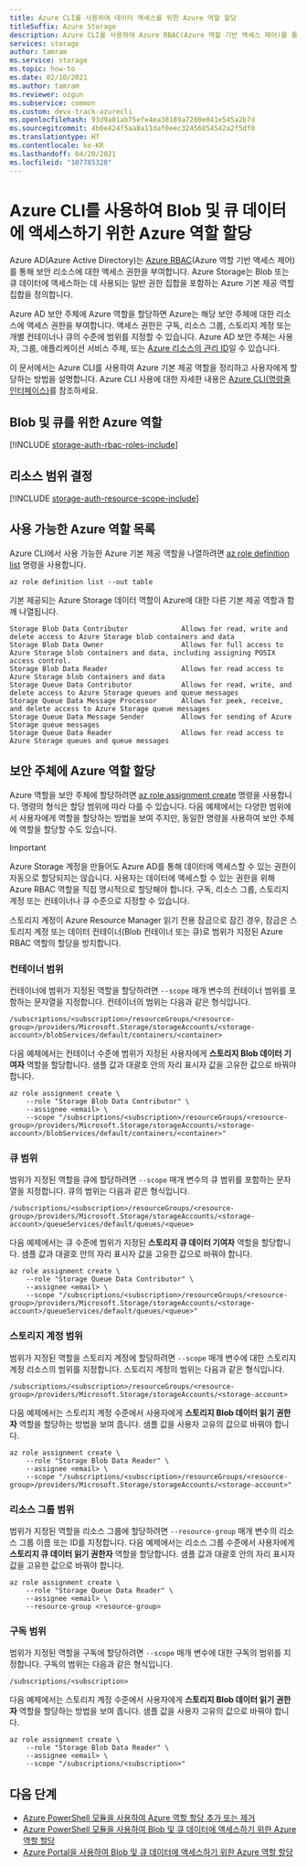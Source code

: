 ```yaml
---
title: Azure CLI를 사용하여 데이터 액세스를 위한 Azure 역할 할당
titleSuffix: Azure Storage
description: Azure CLI를 사용하여 Azure RBAC(Azure 역할 기반 액세스 제어)를 통해 Azure Active Directory 보안 주체에 권한을 할당하는 방법을 알아봅니다. Azure Storage는 Azure AD를 통해 인증에 대한 기본 제공 역할 및 Azure 사용자 지정 역할을 지원합니다.
services: storage
author: tamram
ms.service: storage
ms.topic: how-to
ms.date: 02/10/2021
ms.author: tamram
ms.reviewer: ozgun
ms.subservice: common
ms.custom: devx-track-azurecli
ms.openlocfilehash: 93d9a81ab75efe4ea38189a7280e041e545a2b7d
ms.sourcegitcommit: 4b0e424f5aa8a11daf0eec32456854542a2f5df0
ms.translationtype: HT
ms.contentlocale: ko-KR
ms.lasthandoff: 04/20/2021
ms.locfileid: "107785328"
---
```

# <a name="use-azure-cli-to-assign-an-azure-role-for-access-to-blob-and-queue-data"></a>Azure CLI를 사용하여 Blob 및 큐 데이터에 액세스하기 위한 Azure 역할 할당

Azure AD(Azure Active Directory)는 [Azure RBAC](../../role-based-access-control/overview.md)(Azure 역할 기반 액세스 제어)를 통해 보안 리소스에 대한 액세스 권한을 부여합니다. Azure Storage는 Blob 또는 큐 데이터에 액세스하는 데 사용되는 일반 권한 집합을 포함하는 Azure 기본 제공 역할 집합을 정의합니다.

Azure AD 보안 주체에 Azure 역할을 할당하면 Azure는 해당 보안 주체에 대한 리소스에 액세스 권한을 부여합니다. 액세스 권한은 구독, 리소스 그룹, 스토리지 계정 또는 개별 컨테이너나 큐의 수준에 범위를 지정할 수 있습니다. Azure AD 보안 주체는 사용자, 그룹, 애플리케이션 서비스 주체, 또는 [Azure 리소스의 관리 ID](../../active-directory/managed-identities-azure-resources/overview.md)일 수 있습니다.

이 문서에서는 Azure CLI를 사용하여 Azure 기본 제공 역할을 정리하고 사용자에게 할당하는 방법을 설명합니다. Azure CLI 사용에 대한 자세한 내용은 [Azure CLI(명령줄 인터페이스)](/cli/azure)를 참조하세요.

## <a name="azure-roles-for-blobs-and-queues"></a>Blob 및 큐를 위한 Azure 역할

[!INCLUDE [storage-auth-rbac-roles-include](../../../includes/storage-auth-rbac-roles-include.md)]

## <a name="determine-resource-scope"></a>리소스 범위 결정

[!INCLUDE [storage-auth-resource-scope-include](../../../includes/storage-auth-resource-scope-include.md)]

## <a name="list-available-azure-roles"></a>사용 가능한 Azure 역할 목록

Azure CLI에서 사용 가능한 Azure 기본 제공 역할을 나열하려면 [az role definition list](/cli/azure/role/definition#az_role_definition_list) 명령을 사용합니다.

```azurecli-interactive
az role definition list --out table
```

기본 제공되는 Azure Storage 데이터 역할이 Azure에 대한 다른 기본 제공 역할과 함께 나열됩니다.

```Example
Storage Blob Data Contributor             Allows for read, write and delete access to Azure Storage blob containers and data
Storage Blob Data Owner                   Allows for full access to Azure Storage blob containers and data, including assigning POSIX access control.
Storage Blob Data Reader                  Allows for read access to Azure Storage blob containers and data
Storage Queue Data Contributor            Allows for read, write, and delete access to Azure Storage queues and queue messages
Storage Queue Data Message Processor      Allows for peek, receive, and delete access to Azure Storage queue messages
Storage Queue Data Message Sender         Allows for sending of Azure Storage queue messages
Storage Queue Data Reader                 Allows for read access to Azure Storage queues and queue messages
```

## <a name="assign-an-azure-role-to-a-security-principal"></a>보안 주체에 Azure 역할 할당

Azure 역할을 보안 주체에 할당하려면 [az role assignment create](/cli/azure/role/assignment#az_role_assignment_create) 명령을 사용합니다. 명령의 형식은 할당 범위에 따라 다를 수 있습니다. 다음 예제에서는 다양한 범위에서 사용자에게 역할을 할당하는 방법을 보여 주지만, 동일한 명령을 사용하여 보안 주체에 역할을 할당할 수도 있습니다.

> [!IMPORTANT]
> Azure Storage 계정을 만들어도 Azure AD를 통해 데이터에 액세스할 수 있는 권한이 자동으로 할당되지는 않습니다. 사용자는 데이터에 액세스할 수 있는 권한을 위해 Azure RBAC 역할을 직접 명시적으로 할당해야 합니다. 구독, 리소스 그룹, 스토리지 계정 또는 컨테이너나 큐 수준으로 지정할 수 있습니다.
>
> 스토리지 계정이 Azure Resource Manager 읽기 전용 잠금으로 잠긴 경우, 잠금은 스토리지 계정 또는 데이터 컨테이너(Blob 컨테이너 또는 큐)로 범위가 지정된 Azure RBAC 역할의 할당을 방지합니다.

### <a name="container-scope"></a>컨테이너 범위

컨테이너에 범위가 지정된 역할을 할당하려면 `--scope` 매개 변수의 컨테이너 범위를 포함하는 문자열을 지정합니다. 컨테이너의 범위는 다음과 같은 형식입니다.

```
/subscriptions/<subscription>/resourceGroups/<resource-group>/providers/Microsoft.Storage/storageAccounts/<storage-account>/blobServices/default/containers/<container>
```

다음 예제에서는 컨테이너 수준에 범위가 지정된 사용자에게 **스토리지 Blob 데이터 기여자** 역할을 할당합니다. 샘플 값과 대괄호 안의 자리 표시자 값을 고유한 값으로 바꿔야 합니다.

```azurecli-interactive
az role assignment create \
    --role "Storage Blob Data Contributor" \
    --assignee <email> \
    --scope "/subscriptions/<subscription>/resourceGroups/<resource-group>/providers/Microsoft.Storage/storageAccounts/<storage-account>/blobServices/default/containers/<container>"
```

### <a name="queue-scope"></a>큐 범위

범위가 지정된 역할을 큐에 할당하려면 `--scope` 매개 변수의 큐 범위를 포함하는 문자열을 지정합니다. 큐의 범위는 다음과 같은 형식입니다.

```
/subscriptions/<subscription>/resourceGroups/<resource-group>/providers/Microsoft.Storage/storageAccounts/<storage-account>/queueServices/default/queues/<queue>
```

다음 예제에서는 큐 수준에 범위가 지정된 **스토리지 큐 데이터 기여자** 역할을 할당합니다. 샘플 값과 대괄호 안의 자리 표시자 값을 고유한 값으로 바꿔야 합니다.

```azurecli-interactive
az role assignment create \
    --role "Storage Queue Data Contributor" \
    --assignee <email> \
    --scope "/subscriptions/<subscription>/resourceGroups/<resource-group>/providers/Microsoft.Storage/storageAccounts/<storage-account>/queueServices/default/queues/<queue>"
```

### <a name="storage-account-scope"></a>스토리지 계정 범위

범위가 지정된 역할을 스토리지 계정에 할당하려면 `--scope` 매개 변수에 대한 스토리지 계정 리소스의 범위를 지정합니다. 스토리지 계정의 범위는 다음과 같은 형식입니다.

```
/subscriptions/<subscription>/resourceGroups/<resource-group>/providers/Microsoft.Storage/storageAccounts/<storage-account>
```

다음 예제에서는 스토리지 계정 수준에서 사용자에게 **스토리지 Blob 데이터 읽기 권한자** 역할을 할당하는 방법을 보여 줍니다. 샘플 값을 사용자 고유의 값으로 바꿔야 합니다.

```azurecli-interactive
az role assignment create \
    --role "Storage Blob Data Reader" \
    --assignee <email> \
    --scope "/subscriptions/<subscription>/resourceGroups/<resource-group>/providers/Microsoft.Storage/storageAccounts/<storage-account>"
```

### <a name="resource-group-scope"></a>리소스 그룹 범위

범위가 지정된 역할을 리소스 그룹에 할당하려면 `--resource-group` 매개 변수의 리소스 그룹 이름 또는 ID를 지정합니다. 다음 예제에서는 리소스 그룹 수준에서 사용자에게 **스토리지 큐 데이터 읽기 권한자** 역할을 할당합니다. 샘플 값과 대괄호 안의 자리 표시자 값을 고유한 값으로 바꿔야 합니다.

```azurecli-interactive
az role assignment create \
    --role "Storage Queue Data Reader" \
    --assignee <email> \
    --resource-group <resource-group>
```

### <a name="subscription-scope"></a>구독 범위

범위가 지정된 역할을 구독에 할당하려면 `--scope` 매개 변수에 대한 구독의 범위를 지정합니다. 구독의 범위는 다음과 같은 형식입니다.

```
/subscriptions/<subscription>
```

다음 예제에서는 스토리지 계정 수준에서 사용자에게 **스토리지 Blob 데이터 읽기 권한자** 역할을 할당하는 방법을 보여 줍니다. 샘플 값을 사용자 고유의 값으로 바꿔야 합니다. 

```azurecli-interactive
az role assignment create \
    --role "Storage Blob Data Reader" \
    --assignee <email> \
    --scope "/subscriptions/<subscription>"
```

## <a name="next-steps"></a>다음 단계

- [Azure PowerShell 모듈을 사용하여 Azure 역할 할당 추가 또는 제거](../../role-based-access-control/role-assignments-powershell.md)
- [Azure PowerShell 모듈을 사용하여 Blob 및 큐 데이터에 액세스하기 위한 Azure 역할 할당](storage-auth-aad-rbac-powershell.md)
- [Azure Portal을 사용하여 Blob 및 큐 데이터에 액세스하기 위한 Azure 역할 할당](storage-auth-aad-rbac-portal.md)
